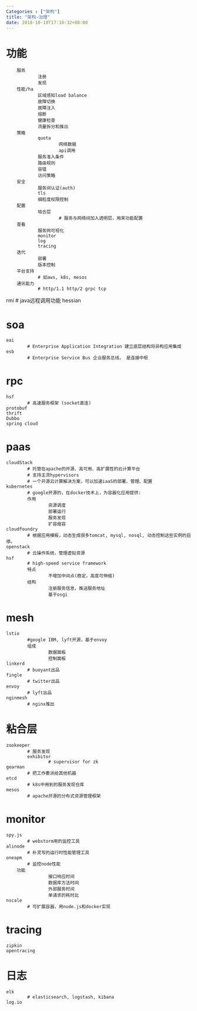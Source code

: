 ```yaml
---
Categories : ["架构"]
title: "架构-治理"
date: 2018-10-10T17:10:32+08:00
---
```



# 功能
        服务
                注册
                发现
        性能/ha
                区域感知load balance
                故障切换
                故障注入
                熔断
                健康检查
                流量拆分和推出
        策略        
                quota
                        网络数据
                        api调用
                服务准入条件
                路由规则
                容错
                访问策略
        安全
                服务间认证(auth)
                tls
                细粒度权限控制
        配置
                啮合层
                        # 服务与网络间加入透明层，用来功能配置
        查看
                服务网可视化
                monitor
                log
                tracing
        迭代
                部署
                版本控制
        平台支持
                # 如aws, k8s, mesos
        通讯能力
                # http/1.1 http/2 grpc tcp

rmi
        # java远程调用功能
        hessian

# soa
    eai
            # Enterprise Application Integration 建立底层结构将异构应用集成
    esb
            # Enterprise Service Bus 企业服务总线， 是连接中枢
# rpc
    hsf
            # 高速服务框架 (socket直连)
    protobuf
    thrift
    Dubbo
    spring cloud
# paas
    cloudStack
            # 托管在apache的开源、高可用、高扩展性的云计算平台
            # 支持主流hypervisors
            # 一个开源云计算解决方案，可以加速iaaS的部署、管理、配置
    kubernetes
            # google开源的，在docker技术上，为容器化应用提供:
            作用
                    资源调度
                    部署运行
                    服务发现
                    扩容缩容
    cloudfoundry
            # 根据应用模板，动态生成很多tomcat, mysql, nosql, 动态控制这些实例的启停。
    openstack
            # 云操作系统，管理虚拟资源
    hsf
            # high-speed service framework
            特点
                    不增加中间点(稳定，高度可伸缩)
            结构
                    注册服务信息，推送服务地址
                    基于osgi
# mesh
    lstio
            #google IBM, lyft开源，基于envoy
            组成
                    数据面板
                    控制面板 
    linkerd
            # buoyant出品
    fingle
            # twitter出品
    envoy
            # lyft出品
    nginmesh
            # nginx推出
# 粘合层
    zookeeper
            # 服务发现
            exhibitor
                    # supervisor for zk
    gearman
            # 把工作委派给其他机器
    etcd
            # k8s中用到的服务发现仓库
    mesos
            # apache开源的分布式资源管理框架
# monitor
    spy.js
            # webstorm用的监控工具
    alinode
            # 朴灵写的运行时性能管理工具
    oneapm
            # 监控node性能
        功能
                    接口响应时间
                    数据库方法时间
                    外部服务时间
                    单请求的耗时比  
    nscale
            # 可扩展容器，用node.js和docker实现
# tracing
    zipkin
    opentracing
# 日志
    elk
            # elasticsearch, logstash, kibana
    log.io